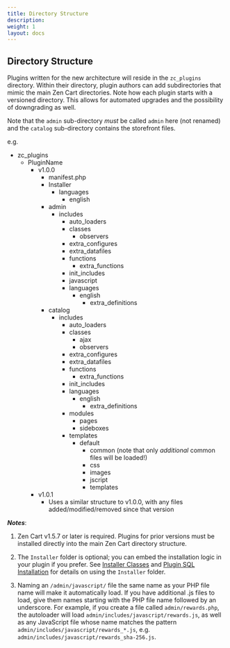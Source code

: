 ```yaml
---
title: Directory Structure
description: 
weight: 1 
layout: docs
---
```


## Directory Structure

Plugins written for the new architecture will reside in the `zc_plugins` directory.  Within their directory, plugin authors can add subdirectories that mimic the main Zen Cart directories. Note how each plugin starts with a versioned directory. This allows for automated upgrades and the possibility of downgrading as well.

Note that the `admin` sub-directory *must* be called `admin` here (not renamed) and the `catalog` sub-directory contains the storefront files.

e.g.

- zc_plugins
    - PluginName
        - v1.0.0
            - manifest.php
            - Installer
                - languages
                    - english
            - admin
                - includes
                    - auto_loaders
                    - classes
                      - observers
                    - extra_configures
                    - extra_datafiles
                    - functions
                        - extra_functions
                    - init_includes
                    - javascript
                    - languages
                        - english
                            - extra_definitions
            - catalog
                - includes
                  - auto_loaders
                  - classes
                    - ajax
                    - observers
                  - extra_configures
                  - extra_datafiles
                  - functions
                    - extra_functions
                  - init_includes
                  - languages
                    - english
                      - extra_definitions
                  - modules
                    - pages
                    - sideboxes
                  - templates
                    - default
                      - common (note that only *additional* common files will be loaded!)
                      - css
                      - images
                      - jscript
                      - templates
        - v1.0.1
            - Uses a similar structure to v1.0.0, with any files added/modified/removed since that version

***Notes***:

1. Zen Cart v1.5.7 or later is required. Plugins for prior versions must be installed directly into the main Zen Cart directory structure.

2. The `Installer` folder is optional; you can embed the installation logic in your plugin if you prefer.  See [Installer Classes](/dev/plugins/encapsulated_plugins/installer_classes/) and [Plugin SQL Installation](/dev/plugins/encapsulated_plugins/sql_installation/) for details on using the `Installer` folder. 

3. Naming an `/admin/javascript/` file the same name as your PHP file name will make it automatically load.  If you have additional .js files to load, give them names starting with the PHP file name followed by an underscore.  For example, if you create a file called `admin/rewards.php`, the autoloader will load `admin/includes/javascript/rewards.js`, as well as any JavaScript file whose name matches the pattern `admin/includes/javascript/rewards_*.js`, e.g. `admin/includes/javascript/rewards_sha-256.js`.
